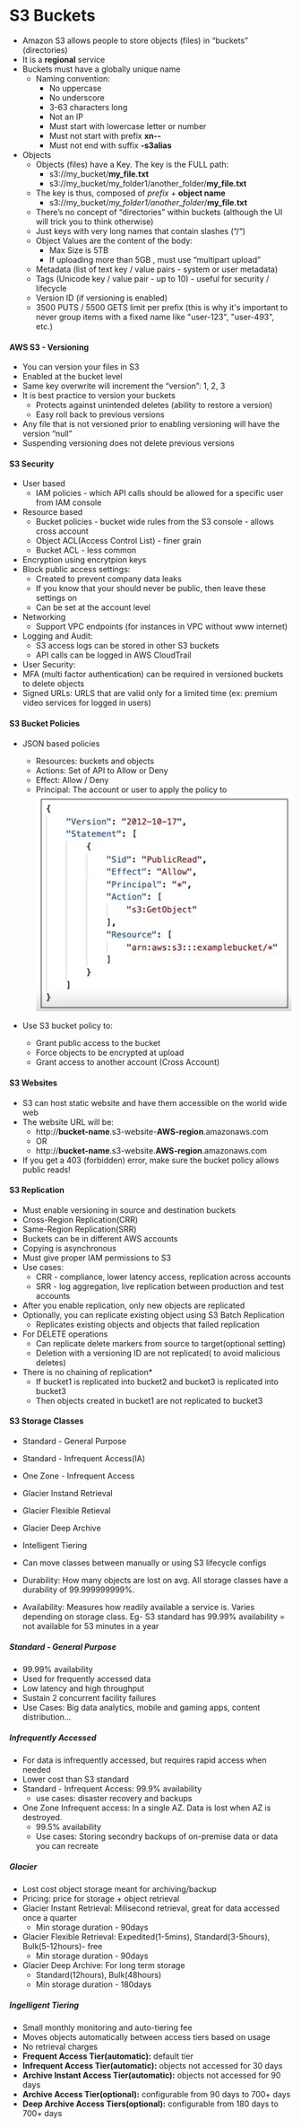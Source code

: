 # S3 Buckets

* Amazon S3 allows people to store objects (files) in “buckets” (directories)
* It is a **regional** service
* Buckets must have a globally unique name
    * Naming convention:
        * No uppercase
        * No underscore
        * 3-63 characters long
        * Not an IP
        * Must start with lowercase letter or number
        * Must not start with prefix **xn--**
        * Must not end with suffix **-s3alias**
* Objects
    * Objects (files) have a Key. The key is the FULL path:
        * s3://my_bucket/**my_file.txt**
        * s3://my_bucket/my_folder1/another_folder/**my_file.txt**
    * The key is thus, composed of *prefix* + **object name**
        * s3://my_bucket/*my_folder1/another_folder*/**my_file.txt**
    * There’s no concept of “directories” within buckets (although the UI will trick you to think otherwise)
    * Just keys with very long names that contain slashes (“/“)
    * Object Values are the content of the body:
        * Max Size is 5TB
        * If uploading more than 5GB , must use “multipart upload”
    * Metadata (list of text key / value pairs - system or user metadata)
    * Tags (Unicode key / value pair - up to 10) - useful for security / lifecycle
    * Version ID (if versioning is enabled)
    * 3500 PUTS / 5500 GETS limit per prefix (this is why it's important to never group items with a fixed name like "user-123", "user-493", etc.)

#### AWS S3 - Versioning
* You can version your files in S3
* Enabled at the bucket level
* Same key overwrite will increment the “version”: 1, 2, 3
* It is best practice to version your buckets
    * Protects against unintended deletes (ability to restore a version)
    * Easy roll back to previous versions
* Any file that is not versioned prior to enabling versioning will have the version “null”
* Suspending versioning does not delete previous versions



#### S3 Security
* User based
    * IAM policies - which API calls should be allowed for a specific user from IAM console
* Resource based
    * Bucket policies - bucket wide rules from the S3 console - allows cross account
    * Object ACL(Access Control List) - finer grain
    * Bucket ACL - less common
* Encryption using encrytpion keys
* Block public access settings: 
    * Created to prevent company data leaks
    * If you know that your should never be public, then leave these settings on
    * Can be set at the account level
* Networking
    * Support VPC endpoints (for instances in VPC without www internet)
* Logging and Audit:
    * S3 access logs can be stored in other S3 buckets
    * API calls can be logged in AWS CloudTrail
* User Security:
* MFA (multi factor authentication) can be required in versioned buckets to delete objects
* Signed URLs: URLS that are valid only for a limited time (ex: premium video services for logged in users)

#### S3 Bucket Policies
* JSON based policies
    * Resources: buckets and objects
    * Actions: Set of API to Allow or Deny
    * Effect: Allow / Deny
    * Principal: The account or user to apply the policy to
    ![alt text](images/image-11.png)

* Use S3 bucket policy to:
    * Grant public access to the bucket
    * Force objects to be encrypted at upload
    * Grant access to another account (Cross Account)

#### S3 Websites
* S3 can host static website and have them accessible on the world wide web
* The website URL will be:
    * http://**bucket-name**.s3-website-**AWS-region**.amazonaws.com
    * OR
    * http://**bucket-name**.s3-website.**AWS-region**.amazonaws.com
* If you get a 403 (forbidden) error, make sure the bucket policy allows public reads!

#### S3 Replication
* Must enable versioning in source and destination buckets
* Cross-Region Replication(CRR)
* Same-Region Replication(SRR)
* Buckets can be in different AWS accounts
* Copying is asynchronous
* Must give proper IAM permissions to S3
* Use cases: 
    * CRR - compliance, lower latency access, replication across accounts 
    * SRR - log aggregation, live replication between production and test accounts
* After you enable replication, only new objects are replicated 
* Optionally, you can replicate existing object using S3 Batch Replication
    * Replicates existing objects and objects that failed replication
* For DELETE operations
    * Can replicate delete markers from source to target(optional setting)
    * Deletion with a versioning ID are not replicated( to avoid malicious deletes)
* There is no chaining of replication*
    * If bucket1 is replicated into bucket2 and bucket3 is replicated into bucket3 
    * Then objects created in bucket1 are not replicated to bucket3

#### S3 Storage Classes
* Standard - General Purpose
* Standard - Infrequent Access(IA)
* One Zone - Infrequent Access
* Glacier Instand Retrieval
* Glacier Flexible Retieval
* Glacier Deep Archive
* Intelligent Tiering

* Can move classes between manually or using S3 lifecycle configs
* Durability: How many objects are lost on avg. All storage classes have a durability of 99.999999999%.
* Availability: Measures how readily available a service is. Varies depending on storage class. Eg- S3 standard has 99.99% availability = not available for 53 minutes in a year 

##### Standard - General Purpose
* 99.99% availability
* Used for frequently accessed data
* Low latency and high throughput
* Sustain 2 concurrent facility failures
* Use Cases: Big data analytics, mobile and gaming apps, content distribution...

##### Infrequently Accessed
* For data is infrequently accessed, but requires rapid access when needed
* Lower cost than S3 standard
* Standard - Infrequent Access: 99.9% availability
    * use cases: disaster recovery and backups
* One Zone Infrequent access: In a single AZ. Data is lost when AZ is destroyed.
    * 99.5% availability
    * Use cases: Storing secondry backups of on-premise data or data you can recreate

##### Glacier
* Lost cost object storage meant for archiving/backup
* Pricing: price for storage + object retrieval
* Glacier Instant Retrieval: Milisecond retrieval, great for data accessed once a quarter
    * Min storage duration - 90days
* Glacier Flexible Retrieval: Expedited(1-5mins), Standard(3-5hours), Bulk(5-12hours)- free
    * Min storage duration - 90days
* Glacier Deep Archive: For long term storage
    * Standard(12hours), Bulk(48hours)
    * Min storage duration - 180days

##### Ingelligent Tiering
* Small monthly monitoring and auto-tiering fee
* Moves objects automatically between access tiers based on usage 
* No retrieval charges
* **Frequent Access Tier(automatic):** default tier
* **Infrequent Access Tier(automatic):** objects not accessed for 30 days
* **Archive Instant Access Tier(automatic):** objects not accessed for 90 days
* **Archive Access Tier(optional):** configurable from 90 days to 700+ days
* **Deep Archive Access Tiers(optional):** configurable from 180 days to 700+ days

